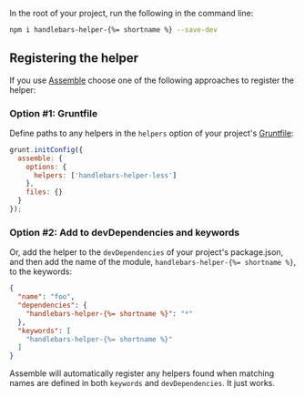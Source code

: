 In the root of your project, run the following in the command line:

```bash
npm i handlebars-helper-{%= shortname %} --save-dev
```

## Registering the helper

If you use [Assemble](http://assemble.io) choose one of the following approaches to register the helper:

### Option #1: Gruntfile

Define paths to any helpers in the `helpers` option of your project's [Gruntfile](http://gruntjs.com/):

```javascript
grunt.initConfig({
  assemble: {
    options: {
      helpers: ['handlebars-helper-less']
    },
    files: {}
  }
});
```

### Option #2: Add to devDependencies and keywords

Or, add the helper to the `devDependencies` of your project's package.json, and then add the name of the module, `handlebars-helper-{%= shortname %}`, to the keywords:

```json
{
  "name": "foo",
  "dependencies": {
    "handlebars-helper-{%= shortname %}": "*"
  },
  "keywords": [
    "handlebars-helper-{%= shortname %}"
  ]
}
```

Assemble will automatically register any helpers found when matching names are defined in both `keywords` and `devDependencies`. It just works.